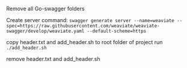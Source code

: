 Remove all Go-swagger folders

Create server command: `swagger generate server --name=weaviate --spec=https://raw.githubusercontent.com/weaviate/weaviate-swagger/develop/weaviate.yaml --default-scheme=https`

copy header.txt and add_header.sh to root folder of project
run `./add_header.sh`

remove header.txt and add_header.sh